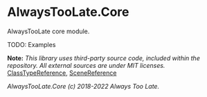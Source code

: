 # AlwaysTooLate.Core
AlwaysTooLate core module.

TODO: Examples

**Note:** 
*This library uses third-party source code, included within the repository. All external sources are under MIT licenses.*
[ClassTypeReference](https://bitbucket.org/rotorz/classtypereference-for-unity),
[SceneReference](https://gist.github.com/JohannesMP/ec7d3f0bcf167dab3d0d3bb480e0e07b)

*AlwaysTooLate.Core (c) 2018-2022 Always Too Late.*
